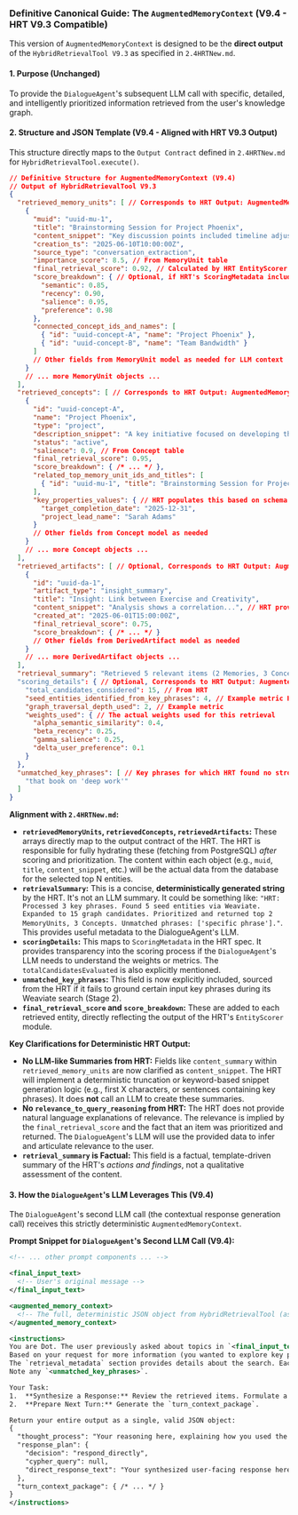 ### **Definitive Canonical Guide: The `AugmentedMemoryContext` (V9.4 - HRT V9.3 Compatible)**

This version of `AugmentedMemoryContext` is designed to be the **direct output** of the `HybridRetrievalTool V9.3` as specified in `2.4HRTNew.md`.

#### **1. Purpose (Unchanged)**

To provide the `DialogueAgent`'s subsequent LLM call with specific, detailed, and intelligently prioritized information retrieved from the user's knowledge graph.

#### **2. Structure and JSON Template (V9.4 - Aligned with HRT V9.3 Output)**

This structure directly maps to the `Output Contract` defined in `2.4HRTNew.md` for `HybridRetrievalTool.execute()`.

```json
// Definitive Structure for AugmentedMemoryContext (V9.4)
// Output of HybridRetrievalTool V9.3
{
  "retrieved_memory_units": [ // Corresponds to HRT Output: AugmentedMemoryContext.retrievedMemoryUnits
    {
      "muid": "uuid-mu-1",
      "title": "Brainstorming Session for Project Phoenix",
      "content_snippet": "Key discussion points included timeline adjustments and resource allocation...", // HRT provides snippet
      "creation_ts": "2025-06-10T10:00:00Z",
      "source_type": "conversation_extraction",
      "importance_score": 8.5, // From MemoryUnit table
      "final_retrieval_score": 0.92, // Calculated by HRT EntityScorer
      "score_breakdown": { // Optional, if HRT's ScoringMetadata includes it
        "semantic": 0.85,
        "recency": 0.90,
        "salience": 0.95,
        "preference": 0.98
      },
      "connected_concept_ids_and_names": [
        { "id": "uuid-concept-A", "name": "Project Phoenix" },
        { "id": "uuid-concept-B", "name": "Team Bandwidth" }
      ]
      // Other fields from MemoryUnit model as needed for LLM context
    }
    // ... more MemoryUnit objects ...
  ],
  "retrieved_concepts": [ // Corresponds to HRT Output: AugmentedMemoryContext.retrievedConcepts
    {
      "id": "uuid-concept-A",
      "name": "Project Phoenix",
      "type": "project",
      "description_snippet": "A key initiative focused on developing the next-gen platform...", // HRT provides snippet
      "status": "active",
      "salience": 0.9, // From Concept table
      "final_retrieval_score": 0.95,
      "score_breakdown": { /* ... */ },
      "related_top_memory_unit_ids_and_titles": [
        { "id": "uuid-mu-1", "title": "Brainstorming Session for Project Phoenix" }
      ],
      "key_properties_values": { // HRT populates this based on schema & relevance
        "target_completion_date": "2025-12-31",
        "project_lead_name": "Sarah Adams"
      }
      // Other fields from Concept model as needed
    }
    // ... more Concept objects ...
  ],
  "retrieved_artifacts": [ // Optional, Corresponds to HRT Output: AugmentedMemoryContext.retrievedArtifacts
    {
      "id": "uuid-da-1",
      "artifact_type": "insight_summary",
      "title": "Insight: Link between Exercise and Creativity",
      "content_snippet": "Analysis shows a correlation...", // HRT provides snippet
      "created_at": "2025-06-01T15:00:00Z",
      "final_retrieval_score": 0.75,
      "score_breakdown": { /* ... */ }
      // Other fields from DerivedArtifact model as needed
    }
    // ... more DerivedArtifact objects ...
  ],
  "retrieval_summary": "Retrieved 5 relevant items (2 Memories, 3 Concepts) based on key phrases 'Project Phoenix' and 'team meeting'. Top results prioritized by recency and salience.", // Corresponds to HRT Output: AugmentedMemoryContext.retrievalSummary. This summary is generated by HRT based on its process.
  "scoring_details": { // Optional, Corresponds to HRT Output: AugmentedMemoryContext.scoringDetails
    "total_candidates_considered": 15, // From HRT
    "seed_entities_identified_from_key_phrases": 4, // Example metric HRT could provide
    "graph_traversal_depth_used": 2, // Example metric
    "weights_used": { // The actual weights used for this retrieval
      "alpha_semantic_similarity": 0.4,
      "beta_recency": 0.25,
      "gamma_salience": 0.25,
      "delta_user_preference": 0.1
    }
  },
  "unmatched_key_phrases": [ // Key phrases for which HRT found no strong initial semantic matches in Weaviate
    "that book on 'deep work'"
  ]
}
```

**Alignment with `2.4HRTNew.md`:**

*   **`retrievedMemoryUnits`, `retrievedConcepts`, `retrievedArtifacts`:** These arrays directly map to the output contract of the HRT. The HRT is responsible for fully hydrating these (fetching from PostgreSQL) *after* scoring and prioritization. The content within each object (e.g., `muid`, `title`, `content_snippet`, etc.) will be the actual data from the database for the selected top N entities.
*   **`retrievalSummary`:** This is a concise, **deterministically generated string** by the HRT. It's not an LLM summary. It could be something like: `"HRT: Processed 3 key phrases. Found 5 seed entities via Weaviate. Expanded to 15 graph candidates. Prioritized and returned top 2 MemoryUnits, 3 Concepts. Unmatched phrases: ['specific phrase']."`. This provides useful metadata to the DialogueAgent's LLM.
*   **`scoringDetails`:** This maps to `ScoringMetadata` in the HRT spec. It provides transparency into the scoring process if the `DialogueAgent`'s LLM needs to understand the weights or metrics. The `totalCandidatesEvaluated` is also explicitly mentioned.
*   **`unmatched_key_phrases`:** This field is now explicitly included, sourced from the HRT if it fails to ground certain input key phrases during its Weaviate search (Stage 2).
*   **`final_retrieval_score` and `score_breakdown`:** These are added to each retrieved entity, directly reflecting the output of the HRT's `EntityScorer` module.

**Key Clarifications for Deterministic HRT Output:**

*   **No LLM-like Summaries from HRT:** Fields like `content_summary` within `retrieved_memory_units` are now clarified as `content_snippet`. The HRT will implement a deterministic truncation or keyword-based snippet generation logic (e.g., first X characters, or sentences containing key phrases). It does **not** call an LLM to create these summaries.
*   **No `relevance_to_query_reasoning` from HRT:** The HRT does not provide natural language explanations of relevance. The relevance is implied by the `final_retrieval_score` and the fact that an item was prioritized and returned. The `DialogueAgent`'s LLM will use the provided data to infer and articulate relevance to the user.
*   **`retrieval_summary` is Factual:** This field is a factual, template-driven summary of the HRT's *actions and findings*, not a qualitative assessment of the content.

#### **3. How the `DialogueAgent`'s LLM Leverages This (V9.4)**

The `DialogueAgent`'s second LLM call (the contextual response generation call) receives this strictly deterministic `AugmentedMemoryContext`.

**Prompt Snippet for `DialogueAgent`'s Second LLM Call (V9.4):**

```xml
<!-- ... other prompt components ... -->

<final_input_text>
  <!-- User's original message -->
</final_input_text>

<augmented_memory_context>
  <!-- The full, deterministic JSON object from HybridRetrievalTool (as defined above) -->
</augmented_memory_context>

<instructions>
You are Dot. The user previously asked about topics in `<final_input_text>`.
Based on your request for more information (you wanted to explore key phrases like those in `<augmented_memory_context.retrieval_metadata.key_phrases_processed>`), the system has retrieved relevant items from the user's knowledge graph, provided in `<augmented_memory_context>`.
The `retrieval_metadata` section provides details about the search. Each retrieved item has a `final_retrieval_score`.
Note any `<unmatched_key_phrases>`.

Your Task:
1.  **Synthesize a Response:** Review the retrieved items. Formulate a comprehensive, empathetic, and helpful `direct_response_text` for the user that addresses their original query using this new information. If some key phrases were unmatched, acknowledge this gracefully.
2.  **Prepare Next Turn:** Generate the `turn_context_package`.

Return your entire output as a single, valid JSON object:
{
  "thought_process": "Your reasoning here, explaining how you used the augmented context (e.g., 'Focused on the memory unit with score 0.92 as it directly matched...').",
  "response_plan": {
    "decision": "respond_directly",
    "cypher_query": null,
    "direct_response_text": "Your synthesized user-facing response here..."
  },
  "turn_context_package": { /* ... */ }
}
</instructions>
```

